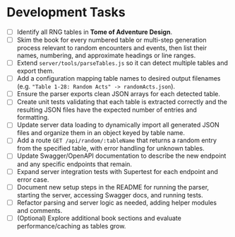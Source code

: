 # Development Tasks

- [ ] Identify all RNG tables in **Tome of Adventure Design**.
- [ ] Skim the book for every numbered table or multi-step generation process relevant to random encounters and events, then list their names, numbering, and approximate headings or line ranges.
- [ ] Extend `server/tools/parseTables.js` so it can detect multiple tables and export them.
- [ ] Add a configuration mapping table names to desired output filenames (e.g. `"Table 1-28: Random Acts" -> randomActs.json`).
- [ ] Ensure the parser exports clean JSON arrays for each detected table.
- [ ] Create unit tests validating that each table is extracted correctly and the resulting JSON files have the expected number of entries and formatting.
- [ ] Update server data loading to dynamically import all generated JSON files and organize them in an object keyed by table name.
- [ ] Add a route `GET /api/random/:tableName` that returns a random entry from the specified table, with error handling for unknown tables.
- [ ] Update Swagger/OpenAPI documentation to describe the new endpoint and any specific endpoints that remain.
- [ ] Expand server integration tests with Supertest for each endpoint and error case.
- [ ] Document new setup steps in the README for running the parser, starting the server, accessing Swagger docs, and running tests.
- [ ] Refactor parsing and server logic as needed, adding helper modules and comments.
- [ ] (Optional) Explore additional book sections and evaluate performance/caching as tables grow.
